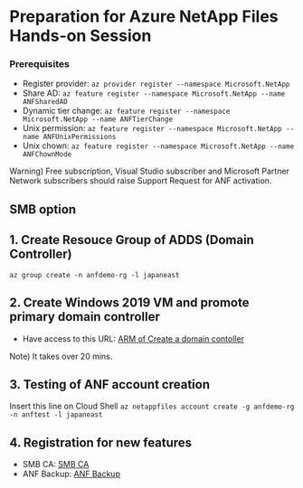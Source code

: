 # Preparation for Azure NetApp Files Hands-on Session

### **Prerequisites**
- Register provider: `az provider register --namespace Microsoft.NetApp`
- Share AD: `az feature register --namespace Microsoft.NetApp --name ANFSharedAD`
- Dynamic tier change: `az feature register --namespace Microsoft.NetApp --name ANFTierChange`
- Unix permission: `az feature register --namespace Microsoft.NetApp --name ANFUnixPermissions`
- Unix chown: `az feature register --namespace Microsoft.NetApp --name ANFChownMode`

Warning) Free subscription, Visual Studio subscriber and Microsoft Partner Network subscribers should raise Support Request for ANF activation. 

## SMB option

## 1. Create Resouce Group of ADDS (Domain Controller)
`az group create -n anfdemo-rg -l japaneast`

## 2. Create Windows 2019 VM and promote primary domain controller
- Have access to this URL: [ARM of Create a domain contoller](https://github.com/Azure/AzureStack-QuickStart-Templates/tree/master/active-directory-new-domain)

Note) It takes over 20 mins. 

## 3. Testing of ANF account creation
Insert this line on Cloud Shell
`az netappfiles account create -g anfdemo-rg -n anftest -l japaneast`

## 4. Registration for new features
- SMB CA: [SMB CA](https://forms.office.com/Pages/ResponsePage.aspx?id=v4j5cvGGr0GRqy180BHbR2Qj2eZL0mZPv1iKUrDGvc9UQUFTUjExUDA5VU5KMUY1RllSVjNEOUVTWCQlQCN0PWcu)
- ANF Backup: [ANF Backup](https://forms.office.com/pages/responsepage.aspx?id=v4j5cvGGr0GRqy180BHbR2Qj2eZL0mZPv1iKUrDGvc9UMkI3NUIxVkVEVkdJMko3WllQMVRNMTdEWSQlQCN0PWcu)
